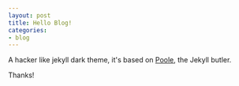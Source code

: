 ```yaml
---
layout: post
title: Hello Blog!
categories:
- blog
---
```


A hacker like jekyll dark theme, it's based on [Poole](http://getpoole.com), the Jekyll butler.

Thanks!
